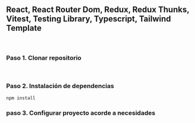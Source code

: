 ## React, React Router Dom, Redux, Redux Thunks, Vitest, Testing Library, Typescript, Tailwind Template

<br>

### Paso 1. Clonar repositorio

<br>

### Paso 2. Instalación de dependencias

```shell
npm install
```

### paso 3. Configurar proyecto acorde a necesidades
